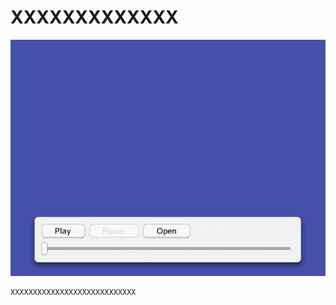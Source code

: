 ﻿# XXXXXXXXXXXXX
![XXXXXXXXXXXX](resource/SoundPlayer/SoundPlayer.gif "XXXXXXXXXX") 
```cpp
XXXXXXXXXXXXXXXXXXXXXXXXXXXX
```
